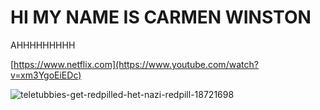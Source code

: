 # HI MY NAME IS CARMEN WINSTON

AHHHHHHHHH

[https://www.netflix.com](https://www.youtube.com/watch?v=xm3YgoEiEDc)

![teletubbies-get-redpilled-het-nazi-redpill-18721698](https://user-images.githubusercontent.com/110892330/183604938-e91bc65c-9e19-4fb1-9c39-294a1fd155ed.png)
